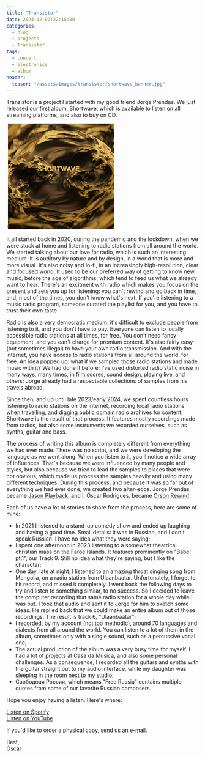```yaml
---
title: "Transistor"
date: 2024-12-02T22:15:00
categories:
  - blog
  - projects
  - Transistor
tags:
  - concert
  - electronics
  - album
header:
  teaser: "/assets/images/transistor/shortwave_banner.jpg"
---
```


Transistor is a project I started with my good friend Jorge Prendas. We just released our first album, Shortwave, which is available to listen on all streaming platforms, and also to buy on CD.

!<img src="/assets/images/transistor/shortwave.jpg" alt="Cover of the Shortwave album, released  on November 28th 2024" width="55%">


It all started back in 2020, during the pandemic and the lockdown, when we were stuck at home and listening to radio stations from all around the world. We started talking about our love for radio, which is such an interesting medium. It is auditory by nature and by design, in a world that is more and more visual. It's also noisy and lo-fi, in an increasingly high-resolution, clear and focused world. It used to be our preferred way of getting to know new music, before the age of algorithms, which tend to feed us what we already want to hear. There's an excitment with radio which makes you focus on the present and sets you up for listening: you can't rewind and go back in time, and, most of the times, you don't know what's next. If you're listening to a music radio program, someone curated the playlist for you, and you have to trust their own taste.

Radio is also a very democratic medium: it's difficult to exclude people from listening to it, and you don't have to pay. Everyone can listen to locally accessible radio stations at all times, for free. You don't need fancy equipment, and you can't charge for premium content. It's also fairly easy (but sometimes illegal) to have your own radio transmission. And with the internet, you have access to radio stations from all around the world, for free.
An idea popped up: what if we sampled those radio stations and made music with it? We had done it before: I've used distorted radio static noise in many ways, many times, in film scores, sound design, playing live, and others; Jorge already had a respectable collections of samples from his travels abroad.

Since then, and up until late 2023/early 2024, we spent countless hours listening to radio stations on the internet, recording local radio stations when travelling, and digging public domain radio archives for content. Shortwave is the result of that process. It features mostly recordings made from radios, but also some instruments we recorded ourselves, such as synths, guitar and bass. 

The process of writing this album is completely different from everything we had ever made. There was no script, and we were developing the language as we went along. When you listen to it, you'll notice a wide array of influences. That's because we were influenced by many people and styles, but also because we tried to lead the samples to places that were not obvious, which made us process the samples heavily and using many different techniques. During this process, and because it was so far out of everything we had ever done, we created two alter-egos. Jorge Prendas became [Jason Playback](https://transistormusic.github.io/jp/), and I, Óscar Rodrigues, became [Orson Rewind](https://transistormusic.github.io/or/)

Each of us have a lot of stories to share from the process, here are some of mine:

- In 2021 I listened to a stand-up comedy show and ended up laughing and having a good time. Small details: it was in Russian, and I don't speak Russian. I have no idea what they were saying;
- I spent one afternoon in 2023 listening to a somewhat theatrical christian mass on the Faroe Islands. It features prominently on "Babel pt.1", our Track 9. Still no idea what they're saying, but I like the character;
- One day, late at night, I listened to an amazing throat singing song from Mongolia, on a radio station from Ulaanbaatar. Unfortunately, I forget to hit record, and missed it completely. I went back the following days to try and listen to something similar, to no success. So I decided to leave the computer recording that same radio station for a whole day while I was out. I took that audio and sent it to Jorge for him to sketch some ideas. He replied back that we could make an entire album out of those recordings. The result is track 6, "Ulaanbaatar";
- I recorded, by my account (not too methodic), around 70 languages and dialects from all around the world. You can listen to a lot of them in the album, sometimes only with a single sound, such as a percussive vocal one;
- The actual production of the album was a very busy time for myself. I had a lot of projects at Casa da Música, and also some personal challenges. As a consequence, I recorded all the guitars and synths with the guitar straight out to my audio interface, while my daughter was sleeping in the room next to my studio;
- Свободная Россия, which means "Free Russia" contains multiple quotes from some of our favorite Russian composers.

Hope you enjoy having a listen. Here's where:

[Listen on Spotify](https://open.spotify.com/album/2N0b6nErRkixvIjMW7zeQP?si=XGiIRpC3S6C5cCS_8oAaZg)\
[Listen on YouTube](https://www.youtube.com/watch?v=C14QmRGuFDk&list=OLAK5uy_m5oHvaG7-SHJhOuKplwx2JUy5qtcLzosI)

If you'd like to order a physical copy, [send us an e-mail](mailto:transistor.pt@gmail.com).

Best,\
Óscar